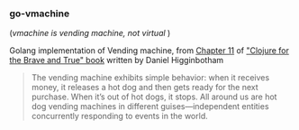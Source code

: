 ### go-vmachine
(_vmachine is vending machine, not virtual_ )

Golang implementation of Vending machine, 
from [Chapter 11](https://www.braveclojure.com/core-async/) of 
["Clojure for the Brave and True" book](https://www.braveclojure.com/clojure-for-the-brave-and-true/)
written by Daniel Higginbotham

> The vending machine exhibits simple behavior: when it receives money, it releases a hot dog and then gets ready for the next purchase. When it’s out of hot dogs, it stops. All around us are hot dog vending machines in different guises—independent entities concurrently responding to events in the world.
